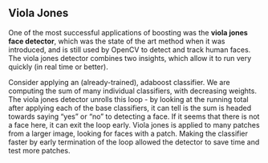 ## Viola Jones

One of the most successful applications of boosting was the **viola jones face detector**, which was the state of the art method when it was introduced, and is still used by OpenCV to detect and track human faces. The viola jones detector combines two insights, which allow it to run very quickly (in real time or better).

Consider applying an (already-trained), adaboost classifier. We are computing the sum of many individual classifiers, with decreasing weights. The viola jones detector unrolls this loop - by looking at the running total after applying each of the base classifiers, it can tell is the sum is headed towards saying “yes” or “no” to detecting a face. If it seems that there is not a face here, it can exit the loop early. Viola jones is applied to many patches from a larger image, looking for faces with a patch. Making the classifier faster by early termination of the loop allowed the detector to save time and test more patches. 
